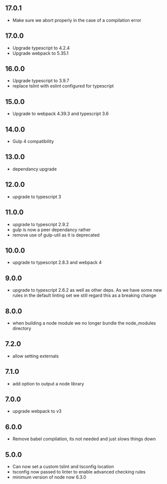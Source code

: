 ## 17.0.1

- Make sure we abort properly in the case of a compilation error

## 17.0.0

- Upgrade typescript to 4.2.4
- Upgrade webpack to 5.35.1

## 16.0.0

- Upgrade typescript to 3.9.7
- replace tslint with eslint configured for typescript

## 15.0.0

- Upgrade to webpack 4.39.3 and typescript 3.6

## 14.0.0

- Gulp 4 compatibility

## 13.0.0

- dependancy upgrade

## 12.0.0

- upgrade to typescript 3

## 11.0.0

- upgrade to typescript 2.9.2
- gulp is now a peer dependancy rather
- remove use of gulp-util as it is deprecated

## 10.0.0

- upgrade to typescript 2.8.3 and webpack 4

## 9.0.0

- upgrade to typescript 2.6.2 as well as other deps. As we have some new rules in the default linting set we still regard this as a breaking change

## 8.0.0

- when building a node module we no longer bundle the node_modules directory

## 7.2.0

- allow setting externals

## 7.1.0

- add option to output a node library

## 7.0.0

- upgrade webpack to v3

## 6.0.0

- Remove babel compilation, its not needed and just slows things down

## 5.0.0

- Can now set a custom tslint and tsconfig location
- tsconfig now passed to linter to enable advanced checking rules
- minimum version of node now 6.3.0
